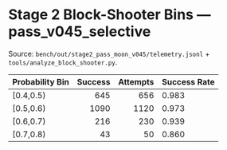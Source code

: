 # Stage 2 Block-Shooter Bins — pass_v045_selective

Source: `bench/out/stage2_pass_moon_v045/telemetry.jsonl` + `tools/analyze_block_shooter.py`.

| Probability Bin | Success | Attempts | Success Rate |
| --- | ---: | ---: | --- |
| [0.4,0.5) | 645 | 656 | 0.983 |
| [0.5,0.6) | 1090 | 1120 | 0.973 |
| [0.6,0.7) | 216 | 230 | 0.939 |
| [0.7,0.8) | 43 | 50 | 0.860 |
